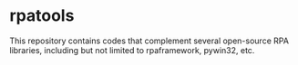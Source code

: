 # rpatools
This repository contains codes that complement several open-source RPA libraries, including but not limited to rpaframework, pywin32, etc.

